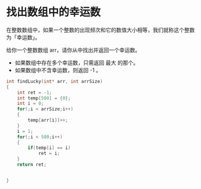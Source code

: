 # 找出数组中的幸运数


在整数数组中，如果一个整数的出现频次和它的数值大小相等，我们就称这个整数为「幸运数」。

给你一个整数数组 arr，请你从中找出并返回一个幸运数。

* 如果数组中存在多个幸运数，只需返回 最大 的那个。
* 如果数组中不含幸运数，则返回 -1 。

~~~ c
int findLucky(int* arr, int arrSize)
{
    int ret = -1;
    int temp[500] = {0};
    int i = 0;
    for(;i < arrSize;i++)
    {
        temp[arr[i]]++;
    }
    i = 1;
    for(;i < 500;i++)
    {
        if(temp[i] == i)
            ret = i;
    }
    return ret;


}
~~~

